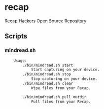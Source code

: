 recap
=====

Recap Hackers Open Source Repository

## Scripts

### mindread.sh

```sh
	Usage:
		./bin/mindread.sh start
			Start capturing on your device.
		./bin/mindread.sh stop
			Stop capturing on your device.
		./bin/mindread.sh clear
			Wipe files from your Recap.

		./bin/mindread.sh pull outdir
			Pull files from your Recap.
```
